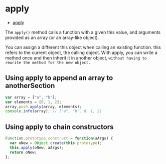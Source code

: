 # apply

- [apply](https://developer.mozilla.org/en-US/docs/Web/JavaScript/Reference/Global_Objects/Function/apply)

The `apply()` method calls a function with a given this value, and arguments provided as an array (or an array-like object).

You can assign a different this object when calling an existing function. this refers to the current object, the calling object. With apply, you can write a method once and then inherit it in another object, `without having to rewrite the method for the new object.`

## Using apply to append an array to anotherSection

```js
var array = ["a", "b"];
var elements = [0, 1, 2];
array.push.apply(array, elements);
console.info(array); // ["a", "b", 0, 1, 2]
```

## Using apply to chain constructors

```js
Function.prototype.construct = function(aArgs) {
  var oNew = Object.create(this.prototype);
  this.apply(oNew, aArgs);
  return oNew;
};
```
